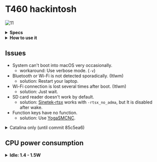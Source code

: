# T460 hackintosh
![11](https://img.shields.io/badge/macOS-11-Green)

<details>
<summary><strong>Specs</strong></summary>
</br>

| Model | Lenovo 20FMS27120 |
| - | - |
| CPU | Intel Core i5-6300U |
| GPU | Intel HD Graphics 520 |
| RAM | 2x HMT451S6BFR8A-PB |
| SSD | THNSF5256GCJ7 (00PA997) |
| LCD | LP140WF6-SPF1 |
| Audio | Realtek ALC293 (ALC3245) |
| WLAN | Dual Band AC 8260 |
| BIOS | Latest |

</details>

<details>
<summary><strong>How to use it</strong></summary>
</br>

1. [Create a bootable installer](https://support.apple.com/en-us/HT201372)
1. Download this [EFI](https://github.com/vivzero/ThinkPad-T460-hackintosh/archive/refs/heads/main.zip) and extract it
1. Copy "EFI" folder, and paste it into ESP
1. Install
1. Enjoy

</details>

## Issues
- System can't boot into macOS very occasionally.
  * workaround: Use verbose mode. (`-v`)
- Bluetooth or Wi-Fi is not detected sporadically. (Itlwm)
  * solution: Restart your laptop.
- Wi-Fi connection is lost several times after boot. (Itlwm)
  * solution: Just wait.
- SD card reader doesn't work by default.
  * solution: [Sinetek-rtsx](https://github.com/cholonam/Sinetek-rtsx) works with `-rtsx_no_adma`, but It is disabled after wake.
- Function keys have no function.
  * solution: Use [YogaSMCNC](https://github.com/zhen-zen/YogaSMC/releases/download/1.5.1/YogaSMC-App-Release.dmg).

<details>
<summary>Catalina only (until commit 85c5ea6)</summary>
</br>

- Hibernation (S4) doesn't work sometimes.
- Idle sleep doesn't work rapidly when AC is connected.
- It wakes from sleep after about 30 minutes, and doesn't sleep again.
  * workaround: Disable Power Nap.

</details>

## CPU power consumption
<details>
<summary><strong>Idle: 1.4 - 1.5W</strong></summary>
<br>

![](https://i.imgur.com/5yh34LZ.png)

</details>
